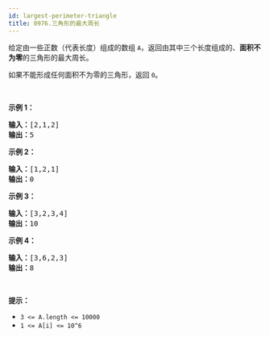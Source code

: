 ```yaml
---
id: largest-perimeter-triangle
title: 0976.三角形的最大周长
---
```

给定由一些正数（代表长度）组成的数组 <code>A</code>，返回由其中三个长度组成的、**面积不为零**的三角形的最大周长。

如果不能形成任何面积不为零的三角形，返回 <code>0</code>。

 

**示例 1：**


<pre><strong>输入：</strong>[2,1,2]<br/><strong>输出：</strong>5<br/></pre>

**示例 2：**


<pre><strong>输入：</strong>[1,2,1]<br/><strong>输出：</strong>0<br/></pre>

**示例 3：**


<pre><strong>输入：</strong>[3,2,3,4]<br/><strong>输出：</strong>10<br/></pre>

**示例 4：**


<pre><strong>输入：</strong>[3,6,2,3]<br/><strong>输出：</strong>8<br/></pre>

 

**提示：**

- <code>3 &lt;= A.length &lt;= 10000</code>
- <code>1 &lt;= A[i] &lt;= 10^6</code>